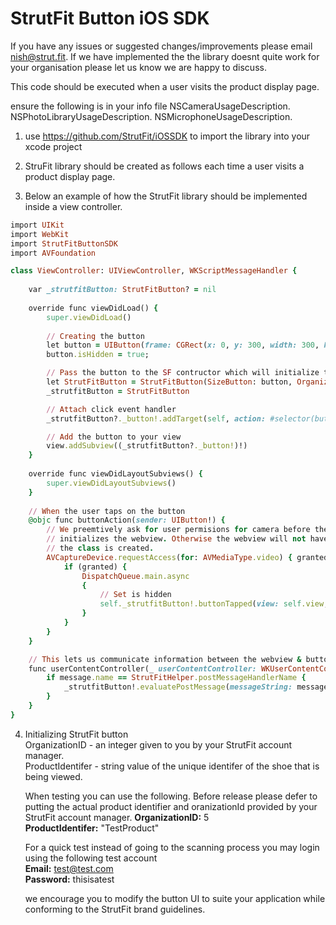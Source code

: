 # StrutFit Button iOS SDK

If you have any issues or suggested changes/improvements please email nish@strut.fit. 
If we have implemented the the library doesnt quite work for your organisation please let us know we are happy to discuss.

This code should be executed when a user visits the product display page.

ensure the following is in your info file
NSCameraUsageDescription. 
NSPhotoLibraryUsageDescription. 
NSMicrophoneUsageDescription. 

1. use https://github.com/StrutFit/iOSSDK to import the library into your xcode project
2. StruFit library should be created as follows each time a user visits a product display page.  

4. Below an example of how the StrutFit library should be implemented inside a view controller.
   
```ruby  
import UIKit
import WebKit
import StrutFitButtonSDK
import AVFoundation

class ViewController: UIViewController, WKScriptMessageHandler {
    
    var _strutfitButton: StrutFitButton? = nil
    
    override func viewDidLoad() {
        super.viewDidLoad()
        
        // Creating the button
        let button = UIButton(frame: CGRect(x: 0, y: 300, width: 300, height: 50))
        button.isHidden = true;

        // Pass the button to the SF contructor which will initialize the button
        let StrutFitButton = StrutFitButton(SizeButton: button, OrganizationId: 5, ProductIdentifier: "TestProduct")
        _strutfitButton = StrutFitButton

        // Attach click event handler
        _strutfitButton?._button!.addTarget(self, action: #selector(buttonAction), for: .touchUpInside)

        // Add the button to your view
        view.addSubview((_strutfitButton?._button!)!)
    }
    
    override func viewDidLayoutSubviews() {
        super.viewDidLayoutSubviews()
    }
    
    // When the user taps on the button
    @objc func buttonAction(sender: UIButton!) {
        // We preemtively ask for user permisions for camera before the button
        // initializes the webview. Otherwise the webview will not have access once
        // the class is created.
        AVCaptureDevice.requestAccess(for: AVMediaType.video) { granted in
            if (granted) {
                DispatchQueue.main.async
                {
                    // Set is hidden
                    self._strutfitButton!.buttonTapped(view: self.view, controller: self)
                }
            }
        }
    }

    // This lets us communicate information between the webview & button
    func userContentController(_ userContentController: WKUserContentController, didReceive message: WKScriptMessage) {
        if message.name == StrutFitHelper.postMessageHandlerName {
            _strutfitButton!.evaluatePostMessage(messageString: message.body as! String)
        }
    }
}
```

4. Initializing StrutFit button  
	OrganizationID - an integer given to you by your StrutFit account manager.  
	ProductIdentifer  - string value of the unique identifer of the shoe that is being viewed.  

	When testing you can use the following. 
  	Before release please defer to putting the actual product identifier and oranizationId provided by your StrutFit account manager. 
	**OrganizationID:** 5  
	**ProductIdentifer:** "TestProduct" 

	For a quick test instead of going to the scanning process you may login using the following test account  
	**Email:** test@test.com  
	**Password:** thisisatest   

	we encourage you to modify the button UI to suite your application while conforming to the StrutFit brand guidelines.
 
	
